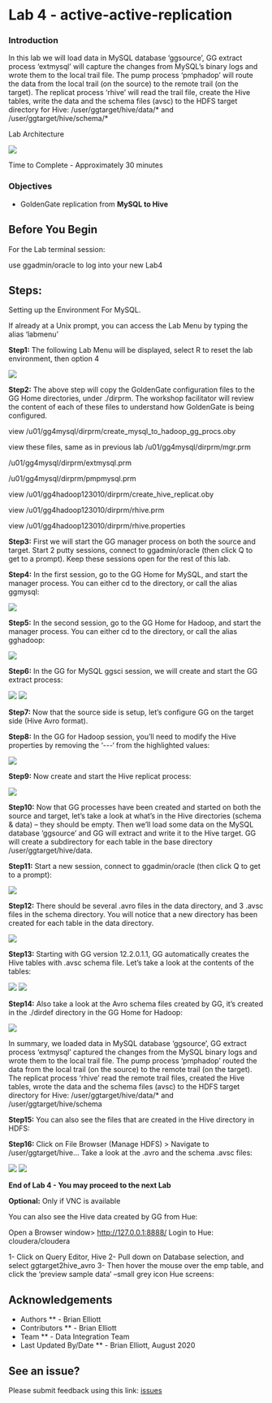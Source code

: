# Lab 4 -  active-active-replication

### Introduction
In this lab we will load data in MySQL database ‘ggsource’, GG extract process ‘extmysql’ will capture the changes from MySQL’s binary logs and wrote them to the local trail file. The pump process ‘pmphadop’ will route the data from the local trail (on the source) to the remote trail (on the target). The replicat
process ‘rhive’ will read the trail file, create the Hive tables, write the data and the schema files (avsc) to the HDFS target directory for Hive: /user/ggtarget/hive/data/* and /user/ggtarget/hive/schema/*


Lab Architecture

![](./images/image401_1.png)

Time to Complete -
Approximately 30 minutes

### Objectives
- GoldenGate replication from **MySQL to Hive**

## Before You Begin
For the Lab terminal session:

use ggadmin/oracle to log into your new Lab4

## Steps: 

Setting up the Environment For MySQL.
    
If already at a Unix prompt, you can access the Lab Menu by typing the alias ‘labmenu’

**Step1:** The following Lab Menu will be displayed, select R to reset the lab environment, then option 4

![](./images/lab4menu.png)

**Step2:** The above step will copy the GoldenGate configuration files to the GG Home directories, under ./dirprm. The workshop facilitator will review the content of each of these files to understand how GoldenGate is being configured.

view /u01/gg4mysql/dirprm/create_mysql_to_hadoop_gg_procs.oby

view these files, same as in previous lab
/u01/gg4mysql/dirprm/mgr.prm

/u01/gg4mysql/dirprm/extmysql.prm

/u01/gg4mysql/dirprm/pmpmysql.prm

view /u01/gg4hadoop123010/dirprm/create_hive_replicat.oby

view /u01/gg4hadoop123010/dirprm/rhive.prm

view /u01/gg4hadoop123010/dirprm/rhive.properties

**Step3:** First we will start the GG manager process on both the source and target. Start 2 putty sessions, connect to ggadmin/oracle (then click Q to get to a prompt). Keep these sessions open for the rest of this lab.

**Step4:** In the first session, go to the GG Home for MySQL, and start the manager process. You can either cd to the directory, or call the alias ggmysql:

![](./images/c2.png)

**Step5:** In the second session, go to the GG Home for Hadoop, and start the manager process. You can either cd to the directory, or call the alias gghadoop:

![](./images/c3.png)

**Step6:** In the GG for MySQL ggsci session, we will create and start the GG extract process:

![](./images/c4.png)
![](./images/c5.png)

**Step7:** Now that the source side is setup, let’s configure GG on the target side (Hive Avro format).

**Step8:** In the GG for Hadoop session, you’ll need to modify the Hive properties by removing the ‘---‘ from the highlighted values:

![](./images/c6.png)

**Step9:** Now create and start the Hive replicat process:

![](./images/c7.png)

**Step10:** Now that GG processes have been created and started on both the source and target, let’s take a look at what’s in the Hive directories (schema & data) – they should be empty. Then we’ll load some data on
the MySQL database ‘ggsource’ and GG will extract and write it to the Hive target. GG will create a subdirectory for each table in the base directory /user/ggtarget/hive/data.

**Step11:** Start a new session, connect to ggadmin/oracle (then click Q to get to a prompt):

![](./images/c8.png)

**Step12:** There should be several .avro files in the data directory, and 3 .avsc files in the schema directory. You will notice that a new directory has been created for each table in the data directory.

![](./images/c9.png)

**Step13:** Starting with GG version 12.2.0.1.1, GG automatically creates the Hive tables with .avsc schema file. Let’s take a look at the contents of the tables:

![](./images/c10.png)
![](./images/c11.png)

**Step14:** Also take a look at the Avro schema files created by GG, it’s created in the ./dirdef directory in the GG Home for Hadoop:

![](./images/c12.png)

In summary, we loaded data in MySQL database ‘ggsource’, GG extract process ‘extmysql’ captured the changes from the MySQL binary logs and wrote them to the local trail file. The pump process
‘pmphadop’ routed the data from the local trail (on the source) to the remote trail (on the target). The replicat process ‘rhive’ read the remote trail files, created the Hive tables, wrote the data and the schema files (avsc) to the HDFS target directory for Hive: /user/ggtarget/hive/data/* and
/user/ggtarget/hive/schema

**Step15:** You can also see the files that are created in the Hive directory in HDFS:

**Step16:** Click on File Browser (Manage HDFS) > Navigate to /user/ggtarget/hive… Take a look at the .avro and the schema .avsc files:

![](./images/c18.png)
![](./images/c19.png)

**End of Lab 4 - You may proceed to the next Lab**

**Optional:** Only if VNC is available

You can also see the Hive data created by GG from Hue:

Open a Browser window> http://127.0.0.1:8888/ Login to Hue: cloudera/cloudera

1-	Click on Query Editor, Hive
2-	Pull down on Database selection, and select ggtarget2hive_avro
3-	Then hover the mouse over the emp table, and click the ‘preview sample data’ –small grey icon Hue screens:

## Acknowledgements

  * Authors ** - Brian Elliott
  * Contributors ** - Brian Elliott
  * Team ** - Data Integration Team
  * Last Updated By/Date ** - Brian Elliott, August 2020

## See an issue?

Please submit feedback using this link: [issues](https://github.com/oracle/learning-library/issues) 
  
